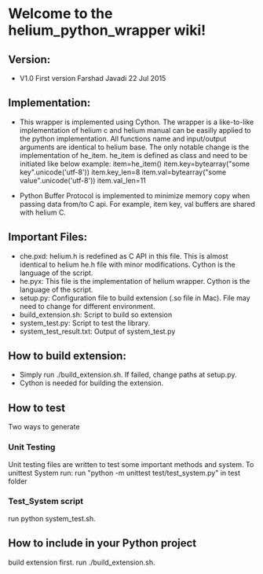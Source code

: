 # Welcome to the helium_python_wrapper wiki!

## Version: 
* V1.0 First version Farshad Javadi 22 Jul 2015

## Implementation:
* This wrapper is implemented using Cython. The wrapper is a like-to-like implementation of helium c and helium manual can be easilly applied to the python implementation. All functions name and input/output arguments are identical to helium base. The only notable change is the implementation of he_item. he_item is defined as class and need to be initiated like below example: 
	item=he_item()
	item.key=bytearray("some key".unicode('utf-8'))
	item.key_len=8
	item.val=bytearray("some value".unicode('utf-8'))
	item.val_len=11
	
* Python Buffer Protocol is implemented to minimize memory copy when passing data from/to C api. For example, item key, val buffers are shared with helium C. 


## Important Files:
* che.pxd: helium.h is redefined as C API in this file. This is almost identical to helium he.h file with minor 	  modifications. Cython is the language of the script. 
* he.pyx: This file is the implementation of helium wrapper. Cython is the language of the script. 
* setup.py: Configuration file to build extension (.so file in Mac). File may need to change for different environment.  
* build_extension.sh: Script to build so extension
* system_test.py: Script to test the library. 
* system_test_result.txt: Output of system_test.py

## How to build extension: 
* Simply run ./build_extension.sh. If failed, change paths at setup.py.
* Cython is needed for building the extension.  

## How to test 

Two ways to generate
### Unit Testing

Unit testing files are written to test some important methods and system. To unittest System run: 
run  "python -m unittest test/test_system.py" in test folder

### Test_System script
run python system_test.sh.

## How to include in your Python project
build extension first.
run ./build_extension.sh.